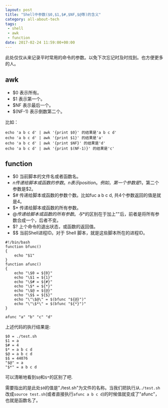 ```yaml
---
layout: post
title: "Shell中参数($0,$1,$#,$NF,$@等)的含义"
category: all-about-tech
tags:
 - shell
 - awk
 - function
date: 2017-02-24 11:59:00+00:00
---
```

 
此处仅仅从来记录平时常用的命令的参数。以免下次忘记时及时找到。也方便更多的人。

## awk

- $0 表示所有。
- $1 表示第一个。
- $NF 表示最后一个。
- $(NF-1) 表示倒数第二个。

比如：

	echo 'a b c d' | awk '{print $0}' 的结果是'a b c d'
	echo 'a b c d' | awk '{print $1}' 的结果是'a'
	echo 'a b c d' | awk '{print $NF}' 的结果是'd'
	echo 'a b c d' | awk '{print $(NF-1)}' 的结果是'c'

## function

- $0  当前脚本的文件名或者函数名。
- $n  传递给脚本或函数的参数。n 表示position。例如，第一个参数是$1，第二个参数是$2。
- $#  传递给脚本或函数的参数个数。比如fuc a b c d, 共4个参数返回的值是就是4。
- $*  传递给脚本或函数的所有参数。
- $@  传递给脚本或函数的所有参数。与$*的区别在于加上""后，前者是将所有参数合成一个，后者不变。
- $?  上个命令的退出状态，或函数的返回值。
- $$  当前Shell进程ID。对于 Shell 脚本，就是这些脚本所在的进程ID。

```Shell
#!/bin/bash
function bfunc()
{
	echo "$1"
}
function afunc()
{
	echo "\$0 = ${0}"
	echo "\$1 = ${1}"
	echo "\$# = ${#}"
	echo "\$* = ${*}"
	echo "\$@ = ${@}"
	echo "\$$ = ${$}"
	echo "\"\$@\" = $(bfunc "${@}")"
	echo "\"\$*\" = $(bfunc "${*}")"
}

afunc "a" "b" "c" "d"
```

上述代码的执行结果是:

	$0 = ./test.sh
	$1 = a
	$# = 4
	$* = a b c d
	$@ = a b c d
	$$ = 44076
	"$@" = a
	"$*" = a b c d


可以清晰地看到`$@`和`$*`的区别了吧.

需要指出的是此处`$0`的值是"./test.sh"为文件的名称。当我们把执行从`./test.sh`改成`source test.sh`(或者直接执行`afunc a b c d`)的时候值就变成了"afunc"，也就是函数名了。
